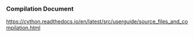 ### Compilation Document

https://cython.readthedocs.io/en/latest/src/userguide/source_files_and_compilation.html

